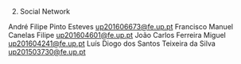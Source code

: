 2. Social Network

André Filipe Pinto Esteves up201606673@fe.up.pt
Francisco Manuel Canelas Filipe up201604601@fe.up.pt
João Carlos Ferreira Miguel up201604241@fe.up.pt
Luís Diogo dos Santos Teixeira da Silva up201503730@fe.up.pt